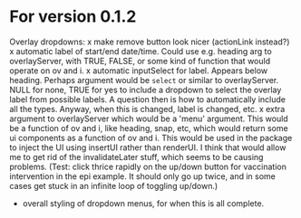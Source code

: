 # For version 0.1.2

Overlay dropdowns:
x make remove button look nicer (actionLink instead?)
x automatic label of start/end date/time. Could use e.g. heading arg to
  overlayServer, with TRUE, FALSE, or some kind of function that would operate 
  on ov and i.
x automatic inputSelect for label. Appears below heading. Perhaps argument would
  be `select` or similar to overlayServer. NULL for none, TRUE for yes to 
  include a dropdown to select the overlay label from possible labels. A 
  question then is how to automatically include all the types. Anyway, when 
  this is changed, label is changed, etc.
x extra argument to overlayServer which would be a 'menu' argument. This would
  be a function of ov and i, like heading, snap, etc, which would return some
  ui components as a function of ov and i. This would be used in the package
  to inject the UI using insertUI rather than renderUI. I think that would 
  allow me to get rid of the invalidateLater stuff, which seems to be causing
  problems. (Test: click thrice rapidly on the up/down button for vaccination
  intervention in the epi example. It should only go up twice, and in some 
  cases get stuck in an infinite loop of toggling up/down.)
- overall styling of dropdown menus, for when this is all complete.

